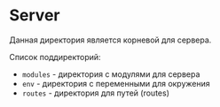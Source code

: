 # Server
Данная директория является корневой для сервера.

Список поддиректорий:
* `modules` - директория с модулями для сервера
* `env` - директория с переменными для окружения
* `routes` - директория для путей (routes)
